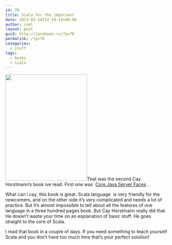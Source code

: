```yaml
---
id: 70
title: Scala for the impatient
date: 2013-02-24T22:29:13+00:00
author: root
layout: post
guid: http://javabean.ru/?p=70
permalink: /?p=70
categories:
  - stuff
tags:
  - books
  - scala
---
```

<img class="alignleft" title="cover" src="http://horstmann.com/scala/images/cover.png" alt="" width="254" height="331" />That was the second Cay Horstmann&#8217;s book ive read. First one was  <a href="http://horstmann.com/corejsf/" target="_blank">Core Java Server Faces</a> .

What can i cay, this book is great. Scala language  is very friendly for the newcomers, and on the other side it&#8217;s very complicated and needs a lot of practice. But it&#8217;s almost impossible to tell about all the features of one language in a three hundred pages book. But Cay Horstmann really did that. He doesn&#8217;t waste your time on an explanation of basic stuff. He goes straight to the core of Scala.

I read that book in a couple of days. If you need something to teach yourself Scala and you don&#8217;t have too much time that&#8217;s your perfect solution!